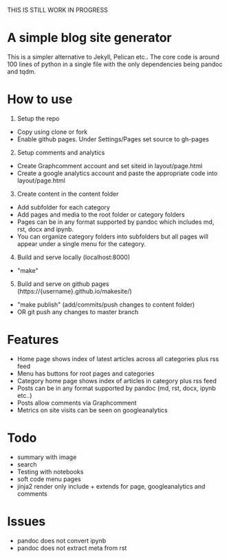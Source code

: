 THIS IS STILL WORK IN PROGRESS

A simple blog site generator
============================

This is a simpler alternative to Jekyll, Pelican etc.. The core code is around 100 lines of python in a single file with the only dependencies being pandoc and tqdm.

How to use
==========

1. Setup the repo
* Copy using clone or fork
* Enable github pages. Under Settings/Pages set source to gh-pages
2. Setup comments and analytics
* Create Graphcomment account and set siteid in layout/page.html
* Create a google analytics account and paste the appropriate code into layout/page.html
3. Create content in the content folder
* Add subfolder for each category
* Add pages and media to the root folder or category folders
* Pages can be in any format supported by pandoc which includes md, rst, docx and ipynb. 
* You can organize category folders into subfolders but all pages will appear under a single menu for the category.
4. Build and serve locally (localhost:8000)
* "make"
5. Build and serve on github pages (https://{username}.github.io/makesite/)
* "make publish" (add/commits/push changes to content folder)
* OR git push any changes to master branch

Features
========

* Home page shows index of latest articles across all categories plus rss feed
* Menu has buttons for root pages and categories
* Category home page shows index of articles in category plus rss feed
* Posts can be in any format supported by pandoc (md, rst, docx, ipynb etc..)
* Posts allow comments via Graphcomment
* Metrics on site visits can be seen on googleanalytics


Todo
====

* summary with image
* search
* Testing with notebooks
* soft code menu pages
* jinja2
    render only
    include + extends for page, googleanalytics and comments

Issues
======

* pandoc does not convert ipynb
* pandoc does not extract meta from rst





